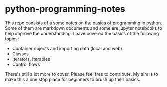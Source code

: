 # python-programming-notes

This repo consists of a some notes on the basics of programming in python. Some of them are markdown documents and some are jupyter notebooks to help improve the understanding. I have covered the basics of the following topics:

* Container objects and importing data (local and web)
* Classes
* Iterators, Iterables
* Control flows

There's still a lot more to cover. Please feel free to contribute. My aim is to make this a one stop place for beginners to brush up their basics.